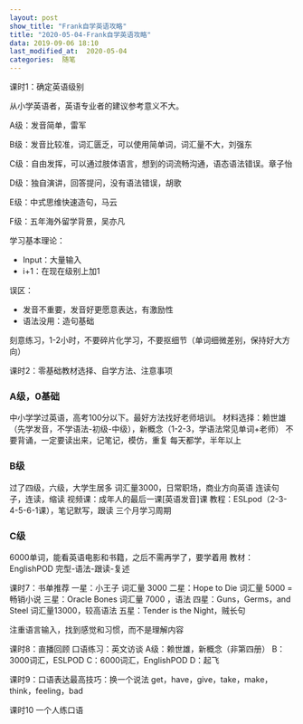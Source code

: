 ```yaml
---
layout: post
show_title: "Frank自学英语攻略"
title: "2020-05-04-Frank自学英语攻略"
data: 2019-09-06 18:10
last_modified_at:  2020-05-04
categories:  随笔
---
```


课时1：确定英语级别

从小学英语者，英语专业者的建议参考意义不大。

A级：发音简单，雷军

B级：发音比较准，词汇匮乏，可以使用简单词，词汇量不大，刘强东

<!--more-->

C级：自由发挥，可以通过肢体语言，想到的词流畅沟通，语态语法错误。章子怡

D级：独自演讲，回答提问，没有语法错误，胡歌

E级：中式思维快速造句，马云

F级：五年海外留学背景，吴亦凡

学习基本理论：
* Input：大量输入
* i+1：在现在级别上加1

误区：
* 发音不重要，发音好更愿意表达，有激励性
* 语法没用：造句基础

刻意练习，1-2小时，不要碎片化学习，不要抠细节（单词细微差别，保持好大方向）

课时2：零基础教材选择、自学方法、注意事项

### A级，0基础
中小学学过英语，高考100分以下。最好方法找好老师培训。
材料选择：赖世雄（先学发音，不学语法-初级-中级），新概念（1-2-3，学语法常见单词+老师）
不要背诵，一定要读出来，记笔记，模仿，重复
每天都学，半年以上

### B级
过了四级，六级，大学生居多
词汇量3000，日常职场，商业方向英语
连读句子，连读，缩读
视频课：成年人的最后一课[英语发音]课
教程：ESLpod（2-3-4-5-6-1课），笔记默写，跟读
三个月学习周期

### C级
6000单词，能看英语电影和书籍，之后不需再学了，要学着用
教材：EnglishPOD
完型-语法-跟读-复述 

课时7：书单推荐
一星：小王子  词汇量 3000
二星：Hope to Die 词汇量 5000 = 畅销小说
三星：Oracle Bones 词汇量 7000 ，语法
四星：Guns，Germs，and Steel 词汇量13000，较高语法
五星：Tender is the Night，贼长句

注重语言输入，找到感觉和习惯，而不是理解内容

课时8：直播回顾
口语练习：英文访谈 
A级：赖世雄，新概念（非第四册）
B：3000词汇，ESLPOD
C：6000词汇，EnglishPOD
D：起飞

课时9：口语表达最高技巧：换一个说法
get，have，give，take，make，think，feeling，bad

课时10
一个人练口语

